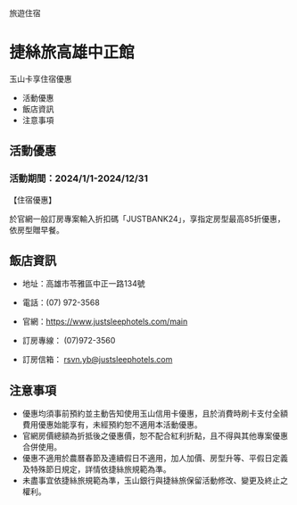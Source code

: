 旅遊住宿

# 捷絲旅高雄中正館  

玉山卡享住宿優惠

  * 活動優惠
  * 飯店資訊
  * 注意事項

## 活動優惠

### 活動期間：2024/1/1-2024/12/31

【住宿優惠】

  

於官網一般訂房專案輸入折扣碼「JUSTBANK24」，享指定房型最高85折優惠，依房型贈早餐。

## 飯店資訊

  * 地址：高雄市苓雅區中正一路134號
  * 電話：(07) 972-3568
  * 官網：https://www.justsleephotels.com/main
  

  * 訂房專線： (07)972-3560 
  * 訂房信箱： rsvn.yb@justsleephotels.com

## 注意事項

  * 優惠均須事前預約並主動告知使用玉山信用卡優惠，且於消費時刷卡支付全額費用優惠始能享有，未經預約恕不適用本活動優惠。
  * 官網房價總額為折抵後之優惠價，恕不配合紅利折點，且不得與其他專案優惠合併使用。 
  * 優惠不適用於農曆春節及連續假日不適用，加人加價、房型升等、平假日定義及特殊節日規定，詳情依捷絲旅規範為準。
  * 未盡事宜依捷絲旅規範為準，玉山銀行與捷絲旅保留活動修改、變更及終止之權利。

